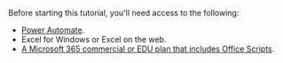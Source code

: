 Before starting this tutorial, you'll need access to the following:

- [Power Automate](/power-automate/organization-q-and-a).
- Excel for Windows or Excel on the web.
- [A Microsoft 365 commercial or EDU plan that includes Office Scripts](/microsoft-365/admin/manage/manage-office-scripts-settings).
